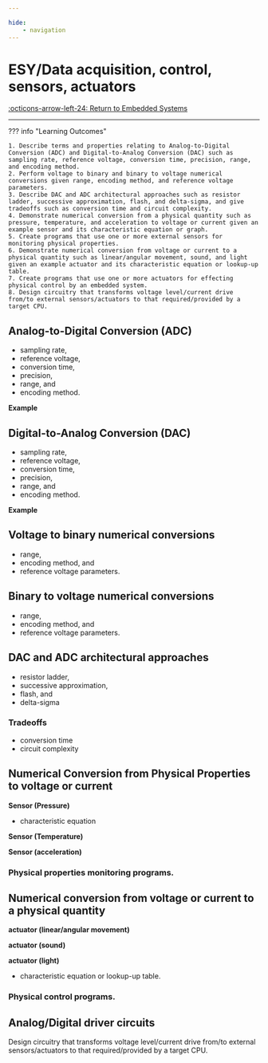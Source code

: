 ```yaml
---

hide:
    - navigation
---
```

# ESY/Data acquisition, control, sensors, actuators

[:octicons-arrow-left-24: Return to Embedded Systems](/Bodies-of-Knowledge/Embedded-Systems)

---

??? info "Learning Outcomes"

    1. Describe terms and properties relating to Analog-to-Digital Conversion (ADC) and Digital-to-Analog Conversion (DAC) such as sampling rate, reference voltage, conversion time, precision, range, and encoding method.
    2. Perform voltage to binary and binary to voltage numerical conversions given range, encoding method, and reference voltage parameters.
    3. Describe DAC and ADC architectural approaches such as resistor ladder, successive approximation, flash, and delta-sigma, and give tradeoffs such as conversion time and circuit complexity.
    4. Demonstrate numerical conversion from a physical quantity such as pressure, temperature, and acceleration to voltage or current given an example sensor and its characteristic equation or graph.
    5. Create programs that use one or more external sensors for monitoring physical properties.
    6. Demonstrate numerical conversion from voltage or current to a physical quantity such as linear/angular movement, sound, and light given an example actuator and its characteristic equation or lookup-up table.
    7. Create programs that use one or more actuators for effecting physical control by an embedded system.
    8. Design circuitry that transforms voltage level/current drive from/to external sensors/actuators to that required/provided by a target CPU.

## Analog-to-Digital Conversion (ADC) 

- sampling rate, 
- reference voltage, 
- conversion time, 
- precision, 
- range, and 
- encoding method.

**Example**

## Digital-to-Analog Conversion (DAC)

- sampling rate, 
- reference voltage, 
- conversion time, 
- precision, 
- range, and 
- encoding method.

**Example**

## Voltage to binary numerical conversions

- range, 
- encoding method, and 
- reference voltage parameters.

## Binary to voltage numerical conversions 

- range, 
- encoding method, and 
- reference voltage parameters.

## DAC and ADC architectural approaches 

- resistor ladder, 
- successive approximation, 
- flash, and 
- delta-sigma

### Tradeoffs

- conversion time 
- circuit complexity

## Numerical Conversion from Physical Properties to voltage or current 

**Sensor (Pressure)**

- characteristic equation

**Sensor (Temperature)**

**Sensor (acceleration)** 


### Physical properties monitoring programs.


## Numerical conversion from voltage or current to a physical quantity 

**actuator (linear/angular movement)**

**actuator (sound)** 

**actuator (light)** 

- characteristic equation or lookup-up table.

### Physical control programs.

## Analog/Digital driver circuits 

Design circuitry that transforms voltage level/current drive from/to external sensors/actuators to that required/provided by a target CPU.